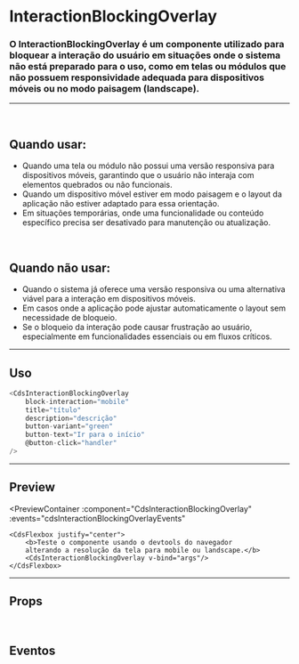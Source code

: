 # InteractionBlockingOverlay

### O InteractionBlockingOverlay é um componente utilizado para bloquear a interação do usuário em situações onde o sistema não está preparado para o uso, como em telas ou módulos que não possuem responsividade adequada para dispositivos móveis ou no modo paisagem (landscape).
---
<br>

## Quando usar:
- Quando uma tela ou módulo não possui uma versão responsiva para dispositivos móveis, garantindo que o usuário não interaja com elementos quebrados ou não funcionais.
- Quando um dispositivo móvel estiver em modo paisagem e o layout da aplicação não estiver adaptado para essa orientação.
- Em situações temporárias, onde uma funcionalidade ou conteúdo específico precisa ser desativado para manutenção ou atualização.

<br>

## Quando não usar:
- Quando o sistema já oferece uma versão responsiva ou uma alternativa viável para a interação em dispositivos móveis.
- Em casos onde a aplicação pode ajustar automaticamente o layout sem necessidade de bloqueio.
- Se o bloqueio da interação pode causar frustração ao usuário, especialmente em funcionalidades essenciais ou em fluxos críticos.

---

## Uso

```js
<CdsInteractionBlockingOverlay
	block-interaction="mobile"
	title="título"
	description="descrição"
	button-variant="green"
	button-text="Ir para o início"
	@button-click="handler"
/>
```

---

## Preview

<PreviewContainer
	:component="CdsInteractionBlockingOverlay"
	:events="cdsInteractionBlockingOverlayEvents"
>
	<CdsFlexbox justify="center">
		<b>Teste o componente usando o devtools do navegador
		alterando a resolução da tela para mobile ou landscape.</b>
		<CdsInteractionBlockingOverlay v-bind="args"/>
	</CdsFlexbox>
</PreviewContainer>

<PlaygroundBuilder
	:args
	:component="InteractionBlockingOverlay"
/>

---

## Props

<APITable
	name="CdsInteractionBlockingOverlay"
	section="props"
/>
<br>

## Eventos

<APITable
	name="CdsInteractionBlockingOverlay"
	section="events"
/>
<br>

<script setup>
import { ref } from 'vue';
import CdsInteractionBlockingOverlay from '@/components/InteractionBlockingOverlay.vue';

const cdsInteractionBlockingOverlayEvents = [
	'button-click'
];

const args = ref({});
</script>
